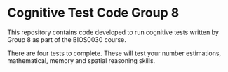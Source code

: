 # Cognitive Test Code Group 8

This repository contains code developed to run cognitive tests written by Group 8 as part of the BIOS0030 course.

There are four tests to complete. These will test your number estimations, mathematical, memory and spatial reasoning skills.
